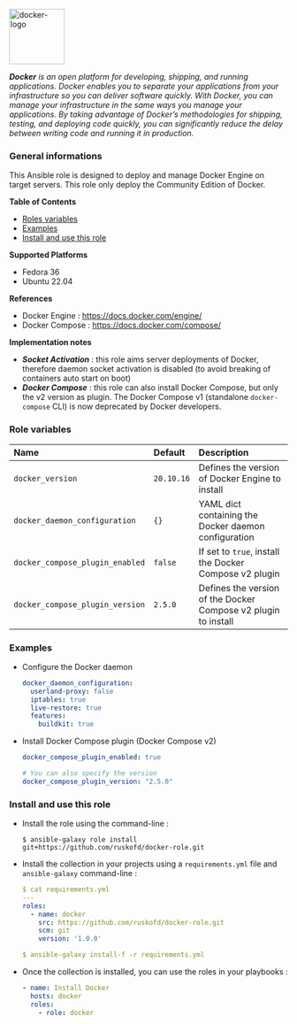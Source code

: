 <p><img src="https://upload.wikimedia.org/wikipedia/commons/thumb/4/4e/Docker_%28container_engine%29_logo.svg/2560px-Docker_%28container_engine%29_logo.svg.png" alt="docker-logo" title="docker" align="top" height=100 /></p>

***Docker** is an open platform for developing, shipping, and running applications. Docker enables you to separate your applications from your infrastructure so you can deliver software quickly. With Docker, you can manage your infrastructure in the same ways you manage your applications. By taking advantage of Docker’s methodologies for shipping, testing, and deploying code quickly, you can significantly reduce the delay between writing code and running it in production.*

### General informations

This Ansible role is designed to deploy and manage Docker Engine on target servers. This role only deploy the Community Edition of Docker.

**Table of Contents**

  - [Roles variables](#role-variables)
  - [Examples](#examples)
  - [Install and use this role](#install-and-use-this-role)

**Supported Platforms**

  - Fedora 36
  - Ubuntu 22.04

**References**

  - Docker Engine : https://docs.docker.com/engine/
  - Docker Compose : https://docs.docker.com/compose/

**Implementation notes**

  - ***Socket Activation*** : this role aims server deployments of Docker, therefore daemon socket activation is disabled (to avoid breaking of containers auto start on boot)
  - ***Docker Compose*** : this role can also install Docker Compose, but only the v2 version as plugin. The Docker Compose v1 (standalone `docker-compose` CLI) is now deprecated by Docker developers.

### Role variables

| Name                              | Default                      | Description                                                      |
| :-------------------------------- | :--------------------------- | :--------------------------------------------------------------- |
| `docker_version`                  | `20.10.16`                   | Defines the version of Docker Engine to install                  |
| `docker_daemon_configuration`     | `{}`                         | YAML dict containing the Docker daemon configuration             |
| `docker_compose_plugin_enabled`   | `false`                      | If set to `true`, install the Docker Compose v2 plugin           |
| `docker_compose_plugin_version`   | `2.5.0`                      | Defines the version of the Docker Compose v2 plugin to install   |

### Examples

* Configure the Docker daemon 

  ```YAML
  docker_daemon_configuration:
    userland-proxy: false
    iptables: true
    live-restore: true
    features:
      buildkit: true
  ```

* Install Docker Compose plugin (Docker Compose v2)

  ```YAML
  docker_compose_plugin_enabled: true

  # You can also specify the version
  docker_compose_plugin_version: "2.5.0"
  ```

### Install and use this role

* Install the role using the command-line :

  ```shell
  $ ansible-galaxy role install git+https://github.com/ruskofd/docker-role.git
  ```

* Install the collection in your projects using a `requirements.yml` file and `ansible-galaxy` command-line :

  ```YAML
  $ cat requirements.yml
  ---
  roles:
    - name: docker
      src: https://github.com/ruskofd/docker-role.git
      scm: git
      version: '1.0.0'

  $ ansible-galaxy install-f -r requirements.yml
  ```

* Once the collection is installed, you can use the roles in your playbooks :

  ```yaml
  - name: Install Docker
    hosts: docker
    roles:
      - role: docker
  ```
